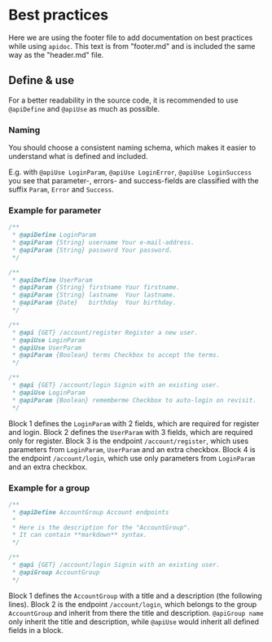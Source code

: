 # Best practices

Here we are using the footer file to add documentation on best practices while using `apidoc`.
This text is from "footer.md" and is included the same way as the "header.md" file.



## Define & use

For a better readability in the source code, it is recommended to use `@apiDefine` and `@apiUse` as much as possible.



### Naming

You should choose a consistent naming schema, which makes it easier to understand what is defined and included.

E.g. with `@apiUse LoginParam`, `@apiUse LoginError`, `@apiUse LoginSuccess` you see that parameter-, errors- and
success-fields are classified with the suffix `Param`, `Error` and `Success`.



### Example for parameter

```js
/**
 * @apiDefine LoginParam
 * @apiParam {String} username Your e-mail-address.
 * @apiParam {String} password Your password.
 */

/**
 * @apiDefine UserParam
 * @apiParam {String} firstname Your firstname.
 * @apiParam {String} lastname  Your lastname.
 * @apiParam {Date}   birthday  Your birthday.
 */

/**
 * @api {GET} /account/register Register a new user.
 * @apiUse LoginParam
 * @apiUse UserParam
 * @apiParam {Boolean} terms Checkbox to accept the terms.
 */

/**
 * @api {GET} /account/login Signin with an existing user.
 * @apiUse LoginParam
 * @apiParam {Boolean} rememberme Checkbox to auto-login on revisit.
 */
```
Block 1 defines the `LoginParam` with 2 fields, which are required for register and login.
Block 2 defines the `UserParam` with 3 fields, which are required only for register.
Block 3 is the endpoint `/account/register`, which uses parameters from `LoginParam`, `UserParam` and an extra checkbox.
Block 4 is the endpoint `/account/login`, which use only parameters from `LoginParam` and an extra checkbox.



### Example for a group

```js
/**
 * @apiDefine AccountGroup Account endpoints
 *
 * Here is the description for the "AccountGroup".
 * It can contain **markdown** syntax.
 */

/**
 * @api {GET} /account/login Signin with an existing user.
 * @apiGroup AccountGroup
 */
```
Block 1 defines the `AccountGroup` with a title and a description (the following lines).
Block 2 is the endpoint `/account/login`, which belongs to the group `AccountGroup` and inherit from there the title and
description.
`@apiGroup name` only inherit the title and description, while `@apiUse` would inherit all defined fields in a block.